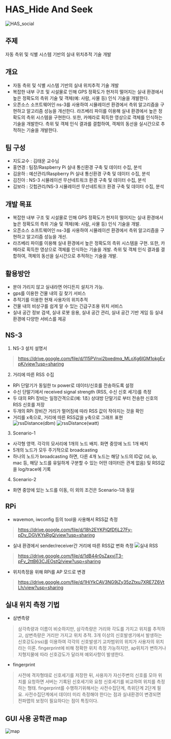 # HAS_Hide And Seek
![HAS_social](https://user-images.githubusercontent.com/50609368/80462249-65c5e800-8971-11ea-96d3-a71d8806b00d.png)

## 주제
자동 측위 및 식별 시스템 기반의 실내 위치추적 기술 개발

## 개요
* 자동 측위 및 식별 시스템 기반의 실내 위치추적 기술 개발
* 복잡한 내부 구조 및 시설물로 인해 GPS 정확도가 현저히 떨어지는 실내 환경에서 높은 정확도의 측위 기술 및 객체(예: 사람, 사물 등) 인식 기술을 개발한다. 
* 오픈소스 소프트웨어인 ns-3를 사용하여 시뮬레이션 환경에서 측위 알고리즘을 구현하고 알고리즘 성능을 개선한다. 라즈베리 파이를 이용해 실내 환경에서 높은 정확도의 측위 시스템을 구현한다. 또한, 카메라로 획득한 영상으로 객체를 인식하는 기술을 개발한다. 측위 및 객체 인식 결과를 결합하여, 객체의 동선을 실시간으로 추적하는 기술을 개발한다.

## 팀 구성
* 지도교수 : 김태운 교수님
* 홍연경 : 팀장/Raspberry Pi 실내 통신환경 구축 및 데이터 수집, 분석 
* 김윤하 : 예산관리/Raspberry Pi 실내 통신환경 구축 및 데이터 수집, 분석 
* 김진아 : NS-3 시뮬레이션 무선네트워크 환경 구축 및 데이터 수집, 분석
* 김보라 : 깃헙관리/NS-3 시뮬레이션 무선네트워크 환경 구축 및 데이터 수집, 분석

## 개발 목표
* 복잡한 내부 구조 및 시설물로 인해 GPS 정확도가 현저히 떨어지는 실내 환경에서 높은 정확도의 측위 기술 및 객체(예: 사람, 사물 등) 인식 기술을 개발. 
* 오픈소스 소프트웨어인 ns-3를 사용하여 시뮬레이션 환경에서 측위 알고리즘을 구현하고 알고리즘 성능을 개선.
* 라즈베리 파이를 이용해 실내 환경에서 높은 정확도의 측위 시스템을 구현.
 또한, 카메라로 획득한 영상으로 객체를 인식하는 기술을 개발.
 측위 및 객체 인식 결과를 결합하여, 객체의 동선을 실시간으로 추적하는 기술을 개발.

## 활용방안
* 분야 가리지 않고 실내라면 어디든지 설치가 가능.
* gps를 이용한 건물 내의 길 찾기 서비스
* 추적기를 이용한 현재 사용자의 위치추적
* 건물 내의 비상구를 쉽게 알 수 있는 긴급구조용 위치 서비스
* 실내 공간 정보 검색, 실내 로봇 응용, 실내 공간 관리, 실내 공간 기반 게임 등 실내 환경에 다양한 서비스를 제공

## NS-3
1. NS-3 설치 설명서
> https://drive.google.com/file/d/115PVnxi2bxedmq_MLoXg6lGM1okgEvpK/view?usp=sharing
2. 거리에 따른 RSS 수집
 * RPi 단말기가 동일한 tx power로 데이터/신호를 전송하도록 설정
 * 수신 단말기에서 received signal strength (RSS, 수신 신호 세기)를 측정
 * 두 대의 RPi 장비는 일정간격으로(예: 1초) 상대방 단말기로 부터 전송한 신호의 RSS 신호를 저장
 * 두개의 RPi 장비간 거리가 멀어짐에 따라 RSS 값이 작아지는 것을 확인
 * 거리를 x축으로, 거리에 따른 RSS값을 y축으로 그래프 표현
![rssDistance(dbm)](https://user-images.githubusercontent.com/50609368/80571044-e00c7000-8a36-11ea-9c33-d71d04f412e4.PNG)
![rssDistance(watt)](https://user-images.githubusercontent.com/50609368/80572171-c53afb00-8a38-11ea-914e-cb5d2567f4fc.PNG)
3. Scenario-1
 * 사각형 영역. 각각의 모서리에 1개의 노드 배치. 화면 중앙에 노드 1개 배치
 * 5개의 노드가 모두 주기적으로 broadcasting
 * 하나의 노드가 broadcasting 하면, 다른 4개 노드는 해당 노드의 ID값 (id, ip, mac 등, 해당 노드를 유일하게 구분할 수 있는 어떤 데이터든 관계 없음) 및 RSS값을 log/trace에 기록
4. Scenario-2
 * 화면 중앙에 있는 노드를 이동, 이 외의 조건은 Scenario-1과 동일

## RPi
* wavemon, iwconfig 등의 tool을 사용해서 RSS값 측정
> https://drive.google.com/file/d/18h2EYKPiQfDfjL27Fy-pDv_DGVKYsRgQ/view?usp=sharing
* 실내 환경에서 sender/receiver간 거리에 따른 RSS값 변화 측정
![실내 RSS](https://user-images.githubusercontent.com/50609368/80684227-4f9a6200-8b00-11ea-9e3c-75a5e9999ed7.PNG)
> https://drive.google.com/file/d/1dB44r0sZaxvjT3-pFy_2ttB63CJEOstQ/view?usp=sharing
* 위치측정을 위해 RPi를 AP 모드로 변경
> https://drive.google.com/file/d/1HiYkCAV3NG9jZy35zZtxu7XRE7Z6VtLh/view?usp=sharing

## 실내 위치 측정 기법
* 삼변측량
> 삼각측량과 이름이 비슷하지만, 삼각측량은 거리와 각도를 가지고 위치를 추적하고, 삼변측량은 거리만 가지고 위치 추적. 3개 이상의 신호발생기에서 발생하는 신호강도(rss)를 이용하여 각각의 신호발생기 교차범위의 위치가 사용자의 위치라는 이론. fingerprint에 비해 정확한 위치 측정 가능하지만, ap위치가 변하거나 지형지물에 따라 신호강도가 달라져 예외사항이 발생한다.

* fingerprint
> 사전에 격자형태로 신호세기를 저장한 뒤, 사용자가 자신주변의 신호를 모아 위치를 요청하면 서버는 기록된 신호세기와 요청 신호세기를 비교하여 위치를 측정하는 형태. fingerprint를 수행하기위해서는  사전수집단계, 측위단계 2단계 필요. 사전수집단계에서 데이터 미리 측정해야 한다는 점과 실내환경이 변경되면 전파맵의 보정이 필요하다는 점이 특징이다.

 ## GUI 사용 공학관 map
![map](https://user-images.githubusercontent.com/50609368/85044706-f9c16c80-b1c8-11ea-8718-a4dd6d3eb750.png)
 
